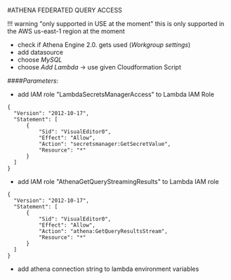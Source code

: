 #ATHENA FEDERATED QUERY ACCESS

!!! warning "only supported in USE at the moment"
this is only supported in the AWS us-east-1 region at the moment

* check if Athena Engine 2.0. gets used (_Workgroup settings_)
* add datasource
* choose _MySQL_
* choose _Add Lambda_ -> use given Cloudformation Script

####_Parameters_:
* add IAM role "LambdaSecretsManagerAccess" to Lambda IAM Role
  
```
{
  "Version": "2012-10-17",
  "Statement": [
      {
          "Sid": "VisualEditor0",
          "Effect": "Allow",
          "Action": "secretsmanager:GetSecretValue",
          "Resource": "*"
      }
  ]
}
```
  
* add IAM role "AthenaGetQueryStreamingResults" to Lambda IAM role
  
```  
{
  "Version": "2012-10-17",
  "Statement": [
      {
          "Sid": "VisualEditor0",
          "Effect": "Allow",
          "Action": "athena:GetQueryResultsStream",
          "Resource": "*"
      }
  ]
}
```
  
* add athena connection string to lambda environment variables